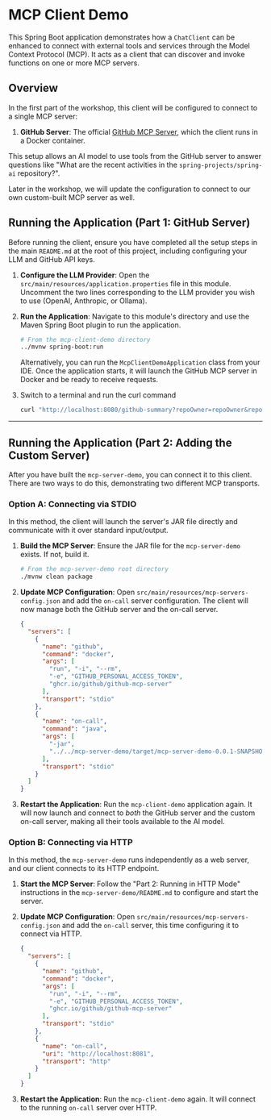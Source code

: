 # MCP Client Demo

This Spring Boot application demonstrates how a `ChatClient` can be enhanced to connect with external tools and services through the Model Context Protocol (MCP). It acts as a client that can discover and invoke functions on one or more MCP servers.

## Overview

In the first part of the workshop, this client will be configured to connect to a single MCP server:

1.  **GitHub Server**: The official [GitHub MCP Server](https://github.com/github/github-mcp-server), which the client runs in a Docker container.

This setup allows an AI model to use tools from the GitHub server to answer questions like "What are the recent activities in the `spring-projects/spring-ai` repository?".

Later in the workshop, we will update the configuration to connect to our own custom-built MCP server as well.

## Running the Application (Part 1: GitHub Server)

Before running the client, ensure you have completed all the setup steps in the main `README.md` at the root of this project, including configuring your LLM and GitHub API keys.

1.  **Configure the LLM Provider**: Open the `src/main/resources/application.properties` file in this module. Uncomment the two lines corresponding to the LLM provider you wish to use (OpenAI, Anthropic, or Ollama).

2.  **Run the Application**: Navigate to this module's directory and use the Maven Spring Boot plugin to run the application.

    ```bash
    # From the mcp-client-demo directory
    ../mvnw spring-boot:run
    ```

    Alternatively, you can run the `McpClientDemoApplication` class from your IDE. Once the application starts, it will launch the GitHub MCP server in Docker and be ready to receive requests.

3. Switch to a terminal and run the curl command
    ```bash
    curl "http://localhost:8080/github-summary?repoOwner=repoOwner&repoName=spring-ai"
    ```

---

## Running the Application (Part 2: Adding the Custom Server)

After you have built the `mcp-server-demo`, you can connect it to this client. There are two ways to do this, demonstrating two different MCP transports.

### Option A: Connecting via STDIO

In this method, the client will launch the server's JAR file directly and communicate with it over standard input/output.

1.  **Build the MCP Server**: Ensure the JAR file for the `mcp-server-demo` exists. If not, build it.
    ```bash
    # From the mcp-server-demo root directory
    ./mvnw clean package
    ```

2.  **Update MCP Configuration**: Open `src/main/resources/mcp-servers-config.json` and add the `on-call` server configuration. The client will now manage both the GitHub server and the on-call server.

    ```json
    {
      "servers": [
        {
          "name": "github",
          "command": "docker",
          "args": [
            "run", "-i", "--rm",
            "-e", "GITHUB_PERSONAL_ACCESS_TOKEN",
            "ghcr.io/github/github-mcp-server"
          ],
          "transport": "stdio"
        },
        {
          "name": "on-call",
          "command": "java",
          "args": [
            "-jar",
            "../../mcp-server-demo/target/mcp-server-demo-0.0.1-SNAPSHOT.jar"
          ],
          "transport": "stdio"
        }
      ]
    }
    ```

3.  **Restart the Application**: Run the `mcp-client-demo` application again. It will now launch and connect to 
*both* the GitHub server and the custom on-call server, making all their tools available to the AI model.

### Option B: Connecting via HTTP

In this method, the `mcp-server-demo` runs independently as a web server, and our client connects to its HTTP endpoint.

1.  **Start the MCP Server**: Follow the "Part 2: Running in HTTP Mode" instructions in the `mcp-server-demo/README.md` to configure and start the server.

2.  **Update MCP Configuration**: Open `src/main/resources/mcp-servers-config.json` and add the `on-call` server, this time configuring it to connect via HTTP.

    ```json
    {
      "servers": [
        {
          "name": "github",
          "command": "docker",
          "args": [
            "run", "-i", "--rm",
            "-e", "GITHUB_PERSONAL_ACCESS_TOKEN",
            "ghcr.io/github/github-mcp-server"
          ],
          "transport": "stdio"
        },
        {
          "name": "on-call",
          "uri": "http://localhost:8081",
          "transport": "http"
        }
      ]
    }
    ```

3.  **Restart the Application**: Run the `mcp-client-demo` again. It will connect to the running `on-call` server over HTTP.
